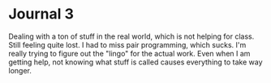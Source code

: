 # Journal 3
Dealing with a ton of stuff in the real world, which is not helping for class. Still feeling quite lost. I had to miss pair
programming, which sucks. I'm really trying to figure out the "lingo" for the actual work. Even when I am getting help, not 
knowing what stuff is called causes everything to take way longer. 
